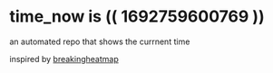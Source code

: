# time_now is (( 1692759600769 ))

an automated repo that shows the currnent time

inspired by [breakingheatmap](https://github.com/breakingheatmap/breakingheatmap)